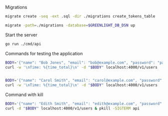 Migrations
```bash
migrate create -seq -ext .sql -dir ./migrations create_tokens_table

migrate -path=./migrations -database=$GREENLIGHT_DB_DSN up
```

Start the server
```bash
go run ./cmd/api

```

Commands for testing the application
```bash
BODY='{"name": "Bob Jones", "email": "bob@example.com", "password": "pa55word"}'
curl -w '\nTime: %{time_total}\n' -d "$BODY" localhost:4000/v1/users


BODY='{"name": "Carol Smith", "email": "carol@example.com", "password": "pa55word"}'
curl -w '\nTime: %{time_total}\n' -d "$BODY" localhost:4000/v1/users

```

Command with kill
```bash
BODY='{"name": "Edith Smith", "email": "edith@example.com", "password": "pa55word"}'
curl -d "$BODY" localhost:4000/v1/users & pkill -SIGTERM api
```
